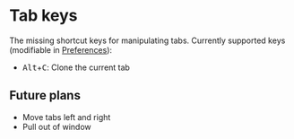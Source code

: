 Tab keys
========

The missing shortcut keys for manipulating tabs. Currently supported keys (modifiable in [Preferences](opera://settings/configureCommands)):

- <kbd>Alt</kbd>+<kbd>C</kbd>: Clone the current tab

Future plans
------------

- Move tabs left and right
- Pull out of window

